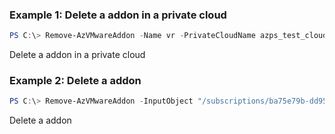 ### Example 1: Delete a addon in a private cloud
```powershell
PS C:\> Remove-AzVMwareAddon -Name vr -PrivateCloudName azps_test_cloud -ResourceGroupName azps_test_group

```

Delete a addon in a private cloud

### Example 2: Delete a addon
```powershell
PS C:\> Remove-AzVMwareAddon -InputObject "/subscriptions/ba75e79b-dd95-4025-9dbf-3a7ae8dff2b5/resourceGroups/azps_test_group/providers/Microsoft.AVS/privateClouds/azps_test_cloud/addons/srm"

```

Delete a addon